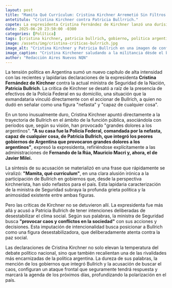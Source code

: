 ```yaml
---
layout: post
title: "Mamita Qué Currículum: Cristina Kirchner Arremetió Sin Filtros Contra Patricia Bullrich y la Acusó de Querer Generar Caos."
antetitulo: "Cristina Kirchner contra Patricia Bullrrich."
copete: La expresidenta Cristina Fernández de Kirchner lanzó una durísima crítica contra la ministra de Seguridad, Patricia Bullrich, a quien vinculó con "los peores gobiernos de Argentina" y acusó de querer "provocar caos y conflictos en la sociedad", tras la presencia de la Policía Federal en su domicilio.
date: 2025-06-20 23:50:00 -0300
categories: [Política]
tags: [cristina kirchner, patricia bullrich, gobierno, politica argentina, lawfare, controversia]
image: /assets/img/cristina-criticas-bulrrich.jpg
image_alt: "Cristina Kirchner y Patricia Bullrich en una imagen de conflicto político."
image_caption: "Cristina Kirchener saludando a la militancia désde el balcón de su casa."
author: "Redacción Aires Nuevos NQN"
---
```


La tensión política en Argentina sumó un nuevo capítulo de alta intensidad con las recientes y lapidarias declaraciones de la expresidenta **Cristina Fernández de Kirchner** contra la actual ministra de Seguridad de la Nación, **Patricia Bullrich**. La crítica de Kirchner se desató a raíz de la presencia de efectivos de la Policía Federal en su domicilio, una situación que la exmandataria vinculó directamente con el accionar de Bullrich, a quien no dudó en señalar como una figura "nefasta" y "capaz de cualquier cosa".

En un tono inusualmente duro, Cristina Kirchner apuntó directamente a la trayectoria de Bullrich en el ámbito de la función pública, asociándola con períodos que, según su visión, han provocado "grandes dolores a los argentinos". **"A su casa fue la Policía Federal, comandada por la nefasta, capaz de cualquier cosa, de Patricia Bullrich, que integró los peores gobiernos de Argentina que provocaron grandes dolores a los argentinos"**, expresó la expresidenta, refiriéndose explícitamente a las administraciones de **Fernando de la Rúa, Mauricio Macri y, ahora, el de Javier Milei.**

La síntesis de su acusación se materializó en una frase que rápidamente se viralizó: **"Mamita, qué currículum"**, en una clara alusión irónica a la participación de Bullrich en gobiernos que, desde la perspectiva kirchnerista, han sido nefastos para el país. Esta lapidaria caracterización de la ministra de Seguridad subraya la profunda grieta política y la animosidad existente entre ambas figuras.

Pero las críticas de Kirchner no se detuvieron allí. La expresidenta fue más allá y acusó a Patricia Bullrich de tener intenciones deliberadas de desestabilizar el clima social. Según sus palabras, la ministra de Seguridad busca **"provocar caos y conflictos en la sociedad"** con sus acciones y decisiones. Esta imputación de intencionalidad busca posicionar a Bullrich como una figura desestabilizadora, que deliberadamente atenta contra la paz social.

Las declaraciones de Cristina Kirchner no solo elevan la temperatura del debate político nacional, sino que también recalientan una de las rivalidades más encarnizadas de la política argentina. La dureza de sus palabras, la mención de los gobiernos que integró Bullrich y la acusación de buscar el caos, configuran un ataque frontal que seguramente tendrá respuesta y marcará la agenda de los próximos días, profundizando la polarización en el país.